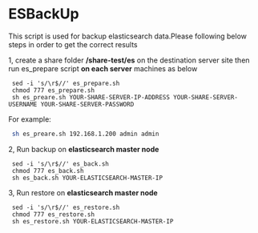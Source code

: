 # ESBackUp
This script is used for backup elasticsearch data.Please following below steps in order to get the correct results

1, create a share folder **/share-test/es** on the destination server site
then run es_prepare script **on each server** machines as below
```shell
 sed -i 's/\r$//' es_prepare.sh
 chmod 777 es_prepare.sh
 sh es_preare.sh YOUR-SHARE-SERVER-IP-ADDRESS YOUR-SHARE-SERVER-USERNAME YOUR-SHARE-SERVER-PASSWORD

```
For example:
```bash
 sh es_preare.sh 192.168.1.200 admin admin

```

2, Run backup on **elasticsearch master node**

```shell
 sed -i 's/\r$//' es_back.sh
 chmod 777 es_back.sh
 sh es_back.sh YOUR-ELASTICSEARCH-MASTER-IP

```

3, Run restore on **elasticsearch master node**

```shell
 sed -i 's/\r$//' es_restore.sh
 chmod 777 es_restore.sh
 sh es_restore.sh YOUR-ELASTICSEARCH-MASTER-IP

```
